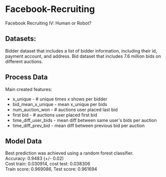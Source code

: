 # Facebook-Recruiting
Facebook Recruiting IV: Human or Robot?

## Datasets:
Bidder dataset that includes a list of bidder information, including their id, payment account, and address. 
Bid dataset that includes 7.6 million bids on different auctions.

## Process Data
Main created features:
- x_unique - # unique times x shows per bidder
- bid_mean_x_unique - mean x_unique per  bids
- num_auction_won - # auctions user placed last bid
- first bid - # auctions user placed first bid
- time_diff_user_bids - mean diff between same user's bids per auction
- time_diff_prev_bid - mean diff between previous bid per auction

## Model Data
Best prediction was achieved using a random forest classifier. <br />
Accuracy: 0.9483 (+/- 0.02) <br />
Cost train: 0.030914, cost test: 0.038306 <br />
Train score: 0.969086, Test score: 0.961694
